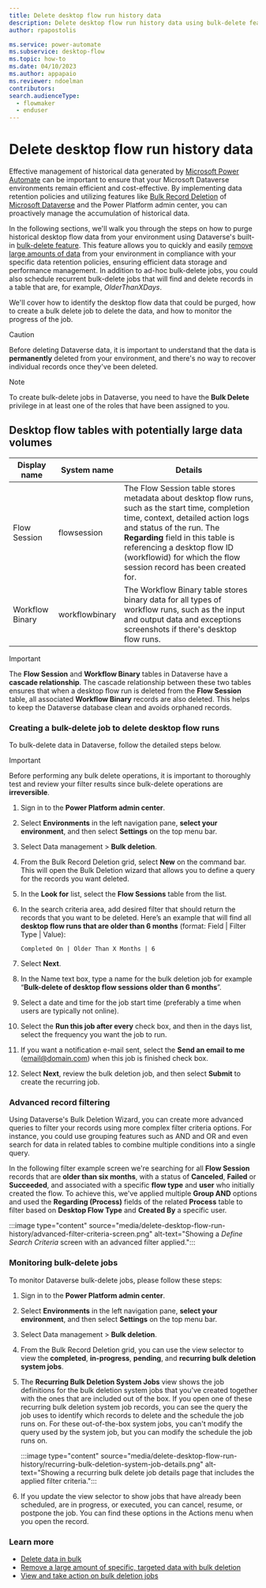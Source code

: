 ```yaml
---
title: Delete desktop flow run history data
description: Delete desktop flow run history data using bulk-delete feature of Microsoft Dataverse
author: rpapostolis

ms.service: power-automate
ms.subservice: desktop-flow
ms.topic: how-to
ms.date: 04/10/2023
ms.author: appapaio
ms.reviewer: ndoelman
contributors:
search.audienceType: 
  - flowmaker
  - enduser
---
```


# Delete desktop flow run history data  

Effective management of historical data generated by [Microsoft Power Automate](https://powerautomate.microsoft.com/) can be important to ensure that your Microsoft Dataverse environments remain efficient and cost-effective. By implementing data retention policies and utilizing features like [Bulk Record Deletion](/power-platform/admin/delete-bulk-records) of [Microsoft Dataverse](/power-apps/maker/data-platform/data-platform-intro) and the Power Platform admin center, you can proactively manage the accumulation of historical data.

In the following sections, we'll walk you through the steps on how to purge historical desktop flow data from your environment using Dataverse's built-in [bulk-delete feature](/power-platform/admin/delete-bulk-records). This feature allows you to quickly and easily [remove large amounts of data](/power-apps/developer/data-platform/delete-data-bulk) from your environment in compliance with your specific data retention policies, ensuring efficient data storage and performance management. In addition to ad-hoc bulk-delete jobs, you could also schedule recurrent bulk-delete jobs that will find and delete records in a table that are, for example,  *OlderThanXDays*.

We'll cover how to identify the desktop flow data that could be purged, how to create a bulk delete job to delete the data, and how to monitor the progress of the job.

> [!CAUTION]
> Before deleting Dataverse data, it is important to understand that the data is **permanently** deleted from your environment, and there's no way to recover individual records once they've been deleted.

> [!NOTE]
> To create bulk-delete jobs in Dataverse, you need to have the **Bulk Delete** privilege in at least one of the roles that have been assigned to you.

## Desktop flow tables with potentially large data volumes

| Display name    | System name    | Details                                                      |
| --------------- | -------------- | ------------------------------------------------------------ |
| Flow Session    | flowsession    | The Flow Session table stores metadata about desktop flow runs, such as the start time, completion time, context, detailed action logs and status of the run. The **Regarding** field in this table is referencing a desktop flow ID (workflowid) for which the flow session record has been created for. |
| Workflow Binary | workflowbinary | The Workflow Binary table stores binary data for all types of workflow runs, such as the input and output data and exceptions screenshots if there's desktop flow runs. |

> [!IMPORTANT]
> The **Flow Session** and **Workflow Binary** tables in Dataverse have a **cascade relationship**. The cascade relationship between these two tables ensures that when a desktop flow run is deleted from the **Flow Session** table, all associated **Workflow Binary** records are also deleted. This helps to keep the Dataverse database clean and avoids orphaned records.

### Creating a bulk-delete job to delete desktop flow runs

To bulk-delete data in Dataverse, follow the detailed steps below.

> [!IMPORTANT]
> Before performing any bulk delete operations, it is important to thoroughly test and review your filter results since bulk-delete operations are **irreversible**.

1. Sign in to the **Power Platform admin center**.

1. Select **Environments** in the left navigation pane, **select your environment**, and then select **Settings** on the top menu bar.

1. Select Data management > **Bulk deletion**.

1. From the Bulk Record Deletion grid, select **New** on the command bar. This will open the Bulk Deletion wizard that allows you to define a query for the records you want deleted.

1. In the **Look for** list, select the **Flow Sessions** table from the list.

1. In the search criteria area, add desired filter that should return the records that you want to be deleted. Here’s an example that will find all **desktop flow runs that are older than 6 months** (format: Field | Filter Type | Value):

   ```Completed On | Older Than X Months | 6```

1. Select **Next**.

1. In the Name text box, type a name for the bulk deletion job for example “**Bulk-delete of desktop flow sessions older than 6 months**”.

1. Select a date and time for the job start time (preferably a time when users are typically not online).

1. Select the **Run this job after every** check box, and then in the days list, select the frequency you want the job to run.

1. If you want a notification e-mail sent, select the **Send an email to me** (email@domain.com) when this job is finished check box.

1. Select **Next**, review the bulk deletion job, and then select **Submit** to create the recurring job.

### Advanced record filtering

Using Dataverse's Bulk Deletion Wizard, you can create more advanced queries to filter your records using more complex filter criteria options. For instance, you could use grouping features such as AND and OR and even search for data in related tables to combine multiple conditions into a single query.

In the following filter example screen we're searching for all **Flow Session** records that are **older than six months**, with a status of **Canceled**, **Failed** or **Succeeded**, and associated with a specific **flow type** and **user** who initially created the flow. To achieve this, we've applied multiple **Group AND** options and used the **Regarding (Process)** fields of the related **Process** table to filter based on **Desktop Flow Type** and **Created By** a specific user.

:::image type="content" source="media/delete-desktop-flow-run-history/advanced-filter-criteria-screen.png" alt-text="Showing a *Define Search Criteria* screen with an advanced filter applied.":::

### Monitoring bulk-delete jobs

To monitor Dataverse bulk-delete jobs, please follow these steps:

1. Sign in to the **Power Platform admin center**.

1. Select **Environments** in the left navigation pane, **select your environment**, and then select **Settings** on the top menu bar.

1. Select Data management > **Bulk deletion**.

1. From the Bulk Record Deletion grid, you can use the view selector to view the **completed**, **in-progress**, **pending**, and **recurring bulk deletion system jobs**.

1. The **Recurring Bulk Deletion System Jobs** view shows the job definitions for the bulk deletion system jobs that you've created together with the ones that are included out of the box. If you open one of these recurring bulk deletion system job records, you can see the query the job uses to identify which records to delete and the schedule the job runs on. For these out-of-the-box system jobs, you can't modify the query used by the system job, but you can modify the schedule the job runs on.

   :::image type="content" source="media/delete-desktop-flow-run-history/recurring-bulk-deletion-system-job-details.png" alt-text="Showing a recurring bulk delete job details page that includes the applied filter criteria.":::

1. If you update the view selector to show jobs that have already been scheduled, are in progress, or executed, you can cancel, resume, or postpone the job. You can find these options in the Actions menu when you open the record.

### Learn more

- [Delete data in bulk](/power-apps/developer/data-platform/delete-data-bulk)
- [Remove a large amount of specific, targeted data with bulk deletion](/power-platform/admin/delete-bulk-records)
- [View and take action on bulk deletion jobs](/power-platform/admin/view-take-action-bulk-deletion-jobs)
